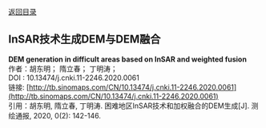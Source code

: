 [返回目录](../../catalogue.md)
## InSAR技术生成DEM与DEM融合

**DEM generation in difficult areas based on InSAR and weighted fusion**  
作者：胡东明； 隋立春； 丁明涛；  
DOI : 10.13474/j.cnki.11-2246.2020.0061  
链接: [http://tb.sinomaps.com/CN/10.13474/j.cnki.11-2246.2020.0061](http://tb.sinomaps.com/CN/10.13474/j.cnki.11-2246.2020.0061)  
引用：胡东明, 隋立春, 丁明涛. 困难地区InSAR技术和加权融合的DEM生成[J]. 测绘通报, 2020, 0(2): 142-146.  

